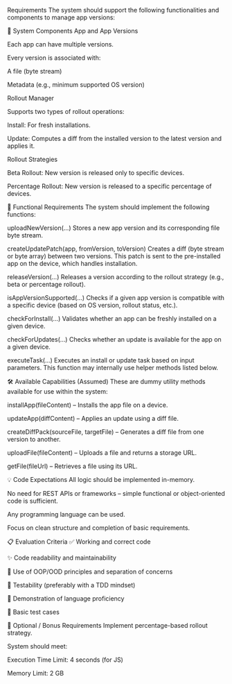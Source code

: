 Requirements
The system should support the following functionalities and components to manage app versions:

🔧 System Components
App and App Versions

Each app can have multiple versions.

Every version is associated with:

A file (byte stream)

Metadata (e.g., minimum supported OS version)

Rollout Manager

Supports two types of rollout operations:

Install: For fresh installations.

Update: Computes a diff from the installed version to the latest version and applies it.

Rollout Strategies

Beta Rollout: New version is released only to specific devices.

Percentage Rollout: New version is released to a specific percentage of devices.

🧪 Functional Requirements
The system should implement the following functions:

uploadNewVersion(...)
Stores a new app version and its corresponding file byte stream.

createUpdatePatch(app, fromVersion, toVersion)
Creates a diff (byte stream or byte array) between two versions. This patch is sent to the pre-installed app on the device, which handles installation.

releaseVersion(...)
Releases a version according to the rollout strategy (e.g., beta or percentage rollout).

isAppVersionSupported(...)
Checks if a given app version is compatible with a specific device (based on OS version, rollout status, etc.).

checkForInstall(...)
Validates whether an app can be freshly installed on a given device.

checkForUpdates(...)
Checks whether an update is available for the app on a given device.

executeTask(...)
Executes an install or update task based on input parameters. This function may internally use helper methods listed below.

🛠️ Available Capabilities (Assumed)
These are dummy utility methods available for use within the system:

installApp(fileContent) – Installs the app file on a device.

updateApp(diffContent) – Applies an update using a diff file.

createDiffPack(sourceFile, targetFile) – Generates a diff file from one version to another.

uploadFile(fileContent) – Uploads a file and returns a storage URL.

getFile(fileUrl) – Retrieves a file using its URL.

💡 Code Expectations
All logic should be implemented in-memory.

No need for REST APIs or frameworks – simple functional or object-oriented code is sufficient.

Any programming language can be used.

Focus on clean structure and completion of basic requirements.

📋 Evaluation Criteria
✅ Working and correct code

✨ Code readability and maintainability

🧱 Use of OOP/OOD principles and separation of concerns

🧪 Testability (preferably with a TDD mindset)

🧠 Demonstration of language proficiency

🧾 Basic test cases

🌟 Optional / Bonus Requirements
Implement percentage-based rollout strategy.

System should meet:

Execution Time Limit: 4 seconds (for JS)

Memory Limit: 2 GB

